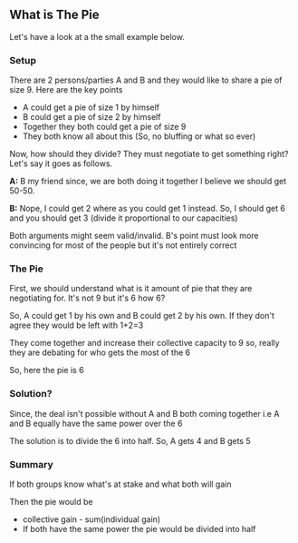 ## What is The Pie

Let's have a look at a the small example below.

### Setup

There are 2 persons/parties A and B and they would like to share a pie of size 9. Here are the key points

* A could get a pie of size 1 by himself
* B could get a pie of size 2 by himself
* Together they both could get a pie of size 9
* They both know all about this (So, no bluffing or what so ever)

Now, how should they divide? They must negotiate to get something right? Let's say it goes as follows.

**A:** B my friend since, we are both doing it together I believe we should get 50-50.

**B:** Nope, I could get 2 where as you could get 1 instead. So, I should get 6 and you should get 3 (divide it proportional to our capacities)

Both arguments might seem valid/invalid. B's point must look more convincing for most of the people but it's not entirely correct

### The Pie

First, we should understand what is it amount of pie that they are negotiating for. It's not 9 but it's 6 how 6?

So, A could get 1 by his own and B could get 2 by his own. If they don't agree they would be left with 1+2=3

They come together and increase their collective capacity to 9 so, really they are debating for who gets the most of the 6

So, here the pie is 6

### Solution?

Since, the deal isn't possible without A and B both coming together i.e A and B equally have the same power over the 6

The solution is to divide the 6 into half. So, A gets 4 and B gets 5

### Summary

If both groups know what's at stake and what both will gain 

Then the pie would be 

* collective gain - sum(individual gain)
* If both have the  same power the pie would be divided into half